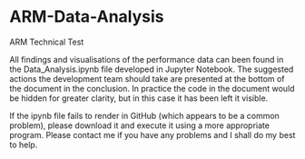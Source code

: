 # ARM-Data-Analysis
ARM Technical Test

All findings and visualisations of the performance data can been found in the Data_Analysis.ipynb file developed in Jupyter Notebook. 
The suggested actions the development team should take are presented at the bottom of the document in the conclusion.
In practice the code in the document would be hidden for greater clarity, but in this case it has been left it visible.

If the ipynb file fails to render in GitHub (which appears to be a common problem), please download it and execute it using a more appropriate program. 
Please contact me if you have any problems and I shall do my best to help.

